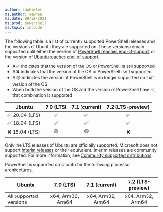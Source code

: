 ```yaml
---
author: sdwheeler
ms.author: sewhee
ms.date: 09/22/2021
ms.prod: powershell
ms.topic: include
---
```

The following table is a list of currently supported PowerShell releases and the versions of
Ubuntu they are supported on. These versions remain supported until either the version of
[PowerShell reaches end-of-support][lifecycle] or the version of
[Ubuntu reaches end-of-support][eol-ubuntu].

- A &#x2705; indicates that the version of the OS or PowerShell is still supported
- A &#x274c; indicates that the version of the OS or PowerShell isn't supported
- A &#x1f7e1; indicates the version of PowerShell is no longer supported on that version of the OS
- When both the version of the OS and the version of PowerShell have &#x2705;, that combination is
  supported

|        Ubuntu        | 7.0 (LTS) | 7.1 (current) | 7.2 (LTS-preview) |
| -------------------- | :-------: | :-----------: | :---------------: |
| &#x2705; 20.04 (LTS) | &#x2705;  |   &#x2705;    |     &#x2705;      |
| &#x2705; 18.04 (LTS) | &#x2705;  |   &#x2705;    |     &#x2705;      |
| &#x274c; 16.04 (LTS) | &#x1f7e1; |   &#x1f7e1;   |     &#x274c;      |

Only the LTS releases of Ubuntu are officially supported. Microsoft does not support
[interim releases][interim] or their equivalent. Interim releases are community supported. For more
information, see [Community supported distributions][community].

PowerShell is supported on Ubuntu for the following processor architectures.

|         Ubuntu         |     7.0 (LTS)     |   7.1 (current)   | 7.2 (LTS-preview) |
| ---------------------- | :---------------: | :---------------: | :---------------: |
| All supported versions | x64, Arm32, Arm64 | x64, Arm32, Arm64 | x64, Arm32, Arm64 |

[lifecycle]: /powershell/scripting/powershell-support-lifecycle
[eol-ubuntu]: https://wiki.ubuntu.com/Releases
[interim]: https://ubuntu.com/about/release-cycle
[community]: community-support.md
